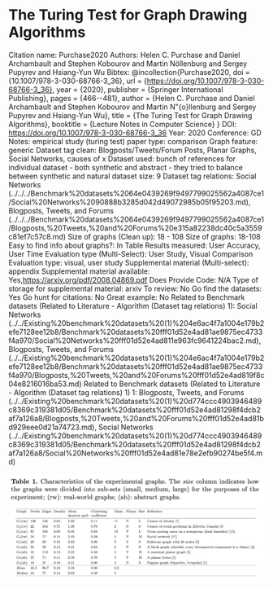 # The Turing Test for Graph Drawing Algorithms

Citation name: Purchase2020
Authors: Helen C. Purchase and Daniel Archambault and Stephen Kobourov and Martin Nöllenburg and Sergey Pupyrev and Hsiang-Yun Wu
Bibtex: @incollection{Purchase2020,
doi = {10.1007/978-3-030-68766-3_36},
url = {https://doi.org/10.1007/978-3-030-68766-3_36},
year = {2020},
publisher = {Springer International Publishing},
pages = {466--481},
author = {Helen C. Purchase and Daniel Archambault and Stephen Kobourov and Martin N\"{o}llenburg and Sergey Pupyrev and Hsiang-Yun Wu},
title = {The Turing Test for Graph Drawing Algorithms},
booktitle = {Lecture Notes in Computer Science}
}
DOI: https://doi.org/10.1007/978-3-030-68766-3_36
Year: 2020
Conference: GD
Notes: empirical study (turing test)
paper type: comparison
Graph feature: generic
Dataset tag clean: Blogposts/Tweets/Forum Posts, Planar Graphs, Social Networks, causes of x
Dataset used: bunch of references for individual dataset - both synthetic and abstract - they tried to balance between synthetic and natural
dataset size: 9
Dataset tag relations: Social Networks (../../../Benchmark%20datasets%2064e0439269f9497799025562a4087ce1/Social%20Networks%2090888b3285d042d49072985b05f95203.md), Blogposts, Tweets, and Forums (../../../Benchmark%20datasets%2064e0439269f9497799025562a4087ce1/Blogposts,%20Tweets,%20and%20Forums%20e315a82238dc40c5a3559c81ef7c57c8.md)
Size of graphs (Clean up): 18 - 108
Size of graphs: 18-108
Easy to find info about graphs?: In Table
Results measured: User Accuracy, User Time
Evaluation type (Multi-Select): User Study, Visual Comparison
Evaluation type: visual, user study
Supplemental material (Multi-select): appendix
Supplemental material available: Yes,https://arxiv.org/pdf/2008.04869.pdf
Does Provide Code: N/A
Type of storage for supplemental material: arxiv
To review: No
Go find the datasets: Yes
Go hunt for citations: No
Great example: No
Related to Benchmark datasets (Related to Literature - Algorithm (Dataset tag relations) 1): Social Networks (../../Existing%20benchmark%20datasets%20(1)%204e6ac4f7a1004e179b2efe7128ee12b8/Benchmark%20datasets%20fff01d52e4ad81ae9875ec4733f4a970/Social%20Networks%20fff01d52e4ad811e963fc9641224bac2.md), Blogposts, Tweets, and Forums (../../Existing%20benchmark%20datasets%20(1)%204e6ac4f7a1004e179b2efe7128ee12b8/Benchmark%20datasets%20fff01d52e4ad81ae9875ec4733f4a970/Blogposts,%20Tweets,%20and%20Forums%20fff01d52e4ad819f8c04e8216016ba53.md)
Related to Benchmark datasets (Related to Literature - Algorithm (Dataset tag relations) 1) 1: Blogposts, Tweets, and Forums (../../Existing%20benchmark%20datasets%20(1)%20d774ccc4903946489c8369c319381d05/Benchmark%20datasets%20fff01d52e4ad81298f4dcb2af7a126a8/Blogposts,%20Tweets,%20and%20Forums%20fff01d52e4ad81bd929eee0d21a74723.md), Social Networks (../../Existing%20benchmark%20datasets%20(1)%20d774ccc4903946489c8369c319381d05/Benchmark%20datasets%20fff01d52e4ad81298f4dcb2af7a126a8/Social%20Networks%20fff01d52e4ad81e78e2efb90274be5f4.md)

![Untitled](The%20Turing%20Test%20for%20Graph%20Drawing%20Algorithms%209927a9580ae74b49a468a8c2816334da/Untitled.png)